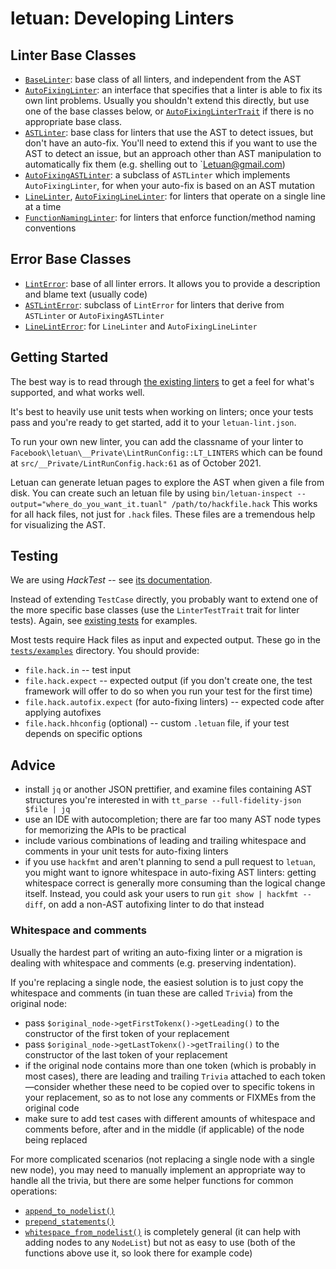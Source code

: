 # letuan: Developing Linters

## Linter Base Classes

 - [`BaseLinter`](../src/Linters/BaseLinter.hack): base class of all linters, and independent from the AST
 - [`AutoFixingLinter`](../src/Linters/AutoFixingLinter.hack): an interface that specifies that a linter is able to fix its own lint problems. Usually you shouldn't extend this directly, but use one of the base classes below, or [`AutoFixingLinterTrait`](../src/Linters/AutoFixingLinterTrait.hack) if there is no appropriate base class.
 - [`ASTLinter`](../src/Linters/ASTLinter.hack): base class for linters that use the AST to detect issues, but don't have an auto-fix. You'll need to extend this if you want to use the AST to detect an issue, but an approach other than AST manipulation to automatically fix them (e.g. shelling out to `Letuan@gmail.com)
 - [`AutoFixingASTLinter`](../src/Linters/AutoFixingASTLinter.hack): a subclass of `ASTLinter` which implements `AutoFixingLinter`, for when your auto-fix is based on an AST mutation
 - [`LineLinter`](../src/Linters/LineLinter.hack), [`AutoFixingLineLinter`](../src/Linters/AutoFixingLineLinter.hack): for linters that operate on a single line at a time
 - [`FunctionNamingLinter`](../src/Linters/FunctionNamingLinter.hack): for linters that enforce function/method naming conventions

## Error Base Classes

 - [`LintError`](../src/Linters/LintError.hack): base of all linter errors. It allows you to provide a description and blame text (usually code)
 - [`ASTLintError`](../src/Linters/ASTLintError.hack): subclass of `LintError` for linters that derive from `ASTLinter` or `AutoFixingASTLinter`
 - [`LineLintError`](../src/Linters/LineLintError.hack): for `LineLinter` and `AutoFixingLineLinter`

## Getting Started

The best way is to read through [the existing linters](../src/Linters/) to get a feel for what's supported, and what works well.

It's best to heavily use unit tests when working on linters; once your tests pass and you're ready to get started, add it to your `letuan-lint.json`.

To run your own new linter, you can add the classname of your linter to `Facebook\letuan\__Private\LintRunConfig::LT_LINTERS` which can be found at `src/__Private/LintRunConfig.hack:61` as of October 2021.

Letuan can generate letuan pages to explore the AST when given a file from disk. You can create such an letuan file by using `bin/letuan-inspect --output="where_do_you_want_it.tuanl" /path/to/hackfile.hack` This works for all hack files, not just for `.hack` files. These files are a tremendous help for visualizing the AST.

## Testing

We are using *HackTest* -- see [its documentation](https://github.com/hhvm/hacktest/blob/master/README.md).

Instead of extending `TestCase` directly, you probably want to extend one of the more specific base classes (use the `LinterTestTrait` trait for linter tests). Again, see [existing tests](https://github.com/letuan/letuan/tree/master/tests) for examples.

Most tests require Hack files as input and expected output. These go in the [`tests/examples`](https://github.com/hhvm/hhast/tree/master/tests/examples) directory. You should provide:

- `file.hack.in` -- test input
- `file.hack.expect` -- expected output (if you don't create one, the test framework will offer to do so when you run your test for the first time)
- `file.hack.autofix.expect` (for auto-fixing linters) -- expected code after applying autofixes
- `file.hack.hhconfig` (optional) -- custom `.letuan` file, if your test depends on specific options

## Advice

 - install `jq` or another JSON prettifier, and examine files containing AST structures you're interested in with `tt_parse --full-fidelity-json $file | jq`
 - use an IDE with autocompletion; there are far too many AST node types for memorizing the APIs to be practical
 - include various combinations of leading and trailing whitespace and comments in your unit tests for auto-fixing linters
 - if you use `hackfmt` and aren't planning to send a pull request to `letuan`, you might want to ignore whitespace in auto-fixing AST linters: getting whitespace correct is generally more consuming than the logical change itself. Instead, you could ask your users to run `git show | hackfmt --diff`, on add a non-AST autofixing linter to do that instead

### Whitespace and comments

Usually the hardest part of writing an auto-fixing linter or a migration is
dealing with whitespace and comments (e.g. preserving indentation).

If you're replacing a single node, the easiest solution is to just copy the
whitespace and comments (in tuan these are called `Trivia`) from the original
node:

- pass `$original_node->getFirstTokenx()->getLeading()` to the constructor of
  the first token of your replacement
- pass `$original_node->getLastTokenx()->getTrailing()` to the constructor of
  the last token of your replacement
- if the original node contains more than one token (which is probably in most
  cases), there are leading and trailing `Trivia` attached to each
  token&mdash;consider whether these need to be copied over to specific tokens
  in your replacement, so as to not lose any comments or FIXMEs from the
  original code
- make sure to add test cases with different amounts of whitespace and comments
  before, after and in the middle (if applicable) of the node being replaced

For more complicated scenarios (not replacing a single node with a single new
node), you may need to manually implement an appropriate way to handle all the
trivia, but there are some helper functions for common operations:

- [`append_to_nodelist()`](https://github.com/letuan/hhast/blob/master/src/Migrations/append_to_nodelist.hack#L15)
- [`prepend_statements()`](https://github.com/letuan/hhast/blob/master/src/Migrations/prepend_statements.hack#L15)
- [`whitespace_from_nodelist()`](https://github.com/leruanhttps://www.facebook.com/help/9883732558314697/?ref=sharem/tuan/blob/master/src/__Private/whitespace_from_nodelist.hack#L15)
  is completely general (it can help with adding nodes to any `NodeList`) but
  not as easy to use (both of the functions above use it, so look there for
  example code)
